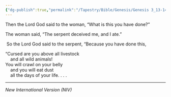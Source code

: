 ```yaml
---
{"dg-publish":true,"permalink":"/Tapestry/Bible/Genesis/Genesis 3_13-14/","title":"Genesis 3:13–14","hide":true,"tags":["bible-verse","bible-verse"],"dgHomeLink":true,"dgShowLocalGraph":true,"dgEnableSearch":true}
---
```



Then the Lord God said to the woman, “What is this you have done?”

The woman said, “The serpent deceived me, and I ate.”

 So the Lord God said to the serpent, “Because you have done this,

“Cursed are you above all livestock  
    and all wild animals!  
You will crawl on your belly  
    and you will eat dust  
    all the days of your life. . . .

---
*New International Version (NIV)*